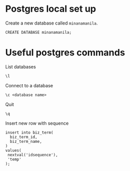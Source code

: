 # Postgres local set up

Create a new database called `minanamanila`.

```
CREATE DATABASE minanamanila;
```

# Useful postgres commands

List databases

```
\l
```

Connect to a database

```
\c <database name>
```

Quit

```
\q
```

Insert new row with sequence

```
insert into biz_term(
  biz_term_id, 
  biz_term_name, 
) 
values(
 nextval('idsequence'),
 'temp'
);
```